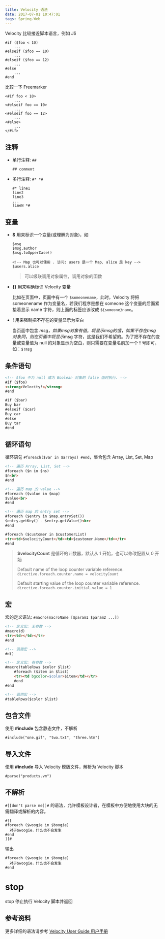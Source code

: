 ```yaml
---
title: Velocity 语法
date: 2017-07-01 10:47:01
tags: Spring-Web
---
```


Velocity 比较接近脚本语言，例如 JS

```
#if ($foo < 10)
    ...
#elseif ($foo == 10)
    ...
#elseif ($foo == 12)
    ...
#else
    ...
#end
```

比较一下 Freemarker

```
<#if foo < 10> 
    ... 
<#elseif foo == 10> 
    ... 
<#elseif foo == 12> 
    ... 
<#else>
    ...
</#if>
```

<!--more-->

## 注释

* 单行注释: `##`

  ```
  ## comment
  ```

* 多行注释: `#* *#`

  ```
  #* line1
  line2
  line3
  ...
  lineN *#
  ```

## 变量

* **$** 用来标识一个变量(或理解为对象)，如

  ```
  $msg
  $msg.author
  $msg.toUpperCase()

  <!-- Map 也可以使用 . 访问: users 是一个 Map, alice 是 key -->
  $users.alice
  ```

  > 可以级联调用对象属性，调用对象的函数

* **{}** 用来明确标识 Velocity 变量

  比如在页面中，页面中有一个 `$someonename`，此时，Velocity 将把someonename 作为变量名，若我们程序是想在 someone 这个变量的后面紧接着显示 name 字符，则上面的标签应该改成 `${someone}name`。

* **!** 用来强制把不存在的变量显示为空白

  当页面中包含 $msg，如果 msg 对象有值，将显示 msg 的值，如果不存在 msg 对象同，则在页面中将显示$msg 字符，这是我们不希望的。为了把不存在的变量或变量值为 null 的对象显示为空白，则只需要在变量名前加一个 **!** 号即可，如：`$!msg`

## 条件语句

```html
<!-- $foo 不为 null 或为 Boolean 对象的 false 值时执行. -->
#if ($foo) 
<strong>Velocity!</strong>
#end

#if ($bar)
Buy bar
#elseif ($car)
Buy car
#else
Buy tar
#end
```

## 循环语句

循环语句 `#foreach($var in $arrays) #end`，集合包含 Array, List, Set, Map

```html
<!-- 遍历 Array, List, Set -->
#foreach ($n in $ns)
$n<br>
#end

<!-- 遍历 map 的 value -->
#foreach ($value in $map)
$value<br>
#end

<!-- 遍历 map 的 entry set -->
#foreach ($entry in $map.entrySet())
$entry.getKey() - $entry.getValue()<br>
#end

#foreach ($customer in $customerList)
<tr><td>$velocityCount</td><td>$customer.Name</td></tr>
#end
```

> **$velocityCount** 是循环的计数器，默认从 1 开始，也可以修改配置从 0 开始
>
> Default name of the loop counter variable reference.
> `directive.foreach.counter.name = velocityCount`
>
> Default starting value of the loop counter variable reference.
> `directive.foreach.counter.initial.value = 1`

## 宏

宏的定义语法: `#macro(macroName [$param1 $param2 ...])`

```html
<!-- 定义宏: 无参数 -->
#macro(d)
<tr><td></td></tr>
#end

<!-- 调用宏 -->
#d()

<!-- 定义宏: 有参数 -->
#macro(tableRows $color $list)
    #foreach ($item in $list)
    <tr><td bgcolor=$color>$item</td></tr>
    #end
#end

<!-- 调用宏 -->
#tableRows($color $list)
```

## 包含文件

使用 **#include**  包含静态文件，不解析

```
#include("one.gif", "two.txt", "three.htm")
```

## 导入文件

使用 **#include** 导入 Velocity 模版文件，解析为 Velocity 脚本

```
#parse("products.vm")
```

## 不解析

`#[[don't parse me]]#` 的语法，允许模板设计者，在模板中方便地使用大块的无需翻译或解析的内容。

```
#[[
#foreach ($woogie in $boogie)
  对于$woogie，什么也不会发生
#end
]]#
```

输出

```
#foreach ($woogie in $boogie)  
  对于$woogie，什么也不会发生
#end
```

# stop

stop 停止执行 Velocity 脚本并返回

## 参考资料

更多详细的语法请参考 [Velocity User Guide 用户手册](http://blog.csdn.net/gaojinshan/article/details/23945879)

